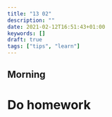 ```yaml
---
title: "13 02"
description: ""
date: 2021-02-12T16:51:43+01:00
keywords: []
draft: true
tags: ["tips", "learn"]
---
```


## Morning
# Do homework
